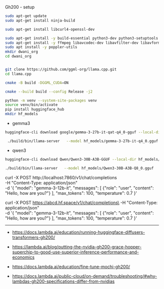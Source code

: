 Gh200 - setup


```bash
sudo apt-get update
sudo apt-get install ninja-build

sudo apt-get install libcurl4-openssl-dev

sudo apt-get install -y build-essential python3-dev python3-setuptools make cmake
sudo apt-get install -y ffmpeg libavcodec-dev libavfilter-dev libavformat-dev libavutil-dev
sudo apt install -y poppler-utils
mkdir dwani_org
cd dwani_org


git clone https://github.com/ggml-org/llama.cpp.git
cd llama.cpp

cmake -B build -DGGML_CUDA=ON

cmake --build build --config Release -j2
```



```bash 
python -m venv --system-site-packages venv
source venv/bin/activate
pip install huggingface_hub
mkdir hf_models 
```

- gemma3

```bash
huggingface-cli download google/gemma-3-27b-it-qat-q4_0-gguf --local-dir hf_models/

 ./build/bin/llama-server   --model hf_models/gemma-3-27b-it-q4_0.gguf  --mmproj hf_models/mmproj-model-f16-27B.gguf  --host 0.0.0.0   --port 7860   --n-gpu-layers 100   --threads 4   --ctx-size 4096   --batch-size 256
```

- qwen3

```bash
huggingface-cli download Qwen/Qwen3-30B-A3B-GGUF --local-dir hf_models/

./build/bin/llama-server   --model hf_models/Qwen3-30B-A3B-Q8_0.gguf   --host 0.0.0.0   --port 7880 --n-gpu-layers 100 --threads 4 --ctx-size 4096 --batch-size 256
```



curl -X POST http://localhost:7860/v1/chat/completions\
  -H "Content-Type: application/json" \
  -d '{
    "model": "gemma-3-12b-it",
    "messages": [
      {"role": "user", "content": "Hello, how are you?"}
    ],
    "max_tokens": 100,
    "temperature": 0.7
  }'

curl -X POST https://abcd.hf.space/v1/chat/completions\
  -H "Content-Type: application/json" \
  -d '{
    "model": "gemma-3-12b-it",
    "messages": [
      {"role": "user", "content": "Hello, how are you?"}
    ],
    "max_tokens": 100,
    "temperature": 0.7
  }'



<!--
pip install transformers diffusers["torch"] tf-keras==2.17.0 accelerate

pip install vllm

pip3 install --pre torch torchvision torchaudio --index-url https://download.pytorch.org/whl/nightly/cu124


git clone https://github.com/vllm-project/vllm.git
cd vllm


python use_existing_torch.py


pip install -r requirements/build.txt


pip install --no-build-isolation -e .

-->
---

- https://docs.lambda.ai/education/running-huggingface-diffusers-transformers-gh200/

- https://lambda.ai/blog/putting-the-nvidia-gh200-grace-hopper-superchip-to-good-use-superior-inference-performance-and-economics

- https://docs.lambda.ai/education/fine-tune-mochi-gh200/

- https://docs.lambda.ai/public-cloud/on-demand/troubleshooting/#why-lambdas-gh200-specifications-differ-from-nvidias
